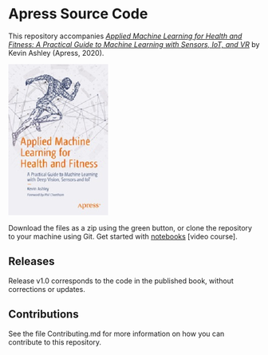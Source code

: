 # Apress Source Code

This repository accompanies [*Applied Machine Learning for Health and Fitness:  A Practical Guide to Machine Learning with Sensors, IoT, and VR*](https://www.apress.com/9781484257715) by Kevin Ashley (Apress, 2020).

[comment]: #cover
![Cover image](9781484257715.jpg)

Download the files as a zip using the green button, or clone the repository to your machine using Git. Get started with [notebooks](_StartHere_.ipynb) [video course].  

## Releases

Release v1.0 corresponds to the code in the published book, without corrections or updates.

## Contributions

See the file Contributing.md for more information on how you can contribute to this repository.